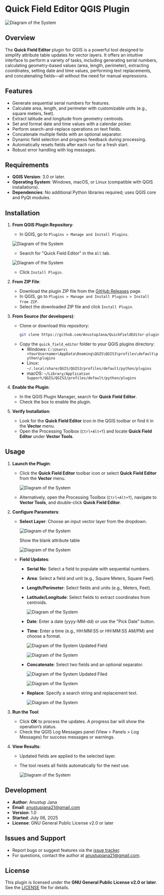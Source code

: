 # Quick Field Editor QGIS Plugin
![Diagram of the System](https://github.com/AnustupJana/QuickFieldEditor-plugin/blob/main/icon.png?raw=true)

## Overview

The **Quick Field Editor** plugin for QGIS is a powerful tool designed to simplify attribute table updates for vector layers. It offers an intuitive interface to perform a variety of tasks, including generating serial numbers, calculating geometry-based values (area, length, perimeter), extracting coordinates, setting date and time values, performing text replacements, and concatenating fields—all without the need for manual expressions.

## Features
- Generate sequential serial numbers for features.
- Calculate area, length, and perimeter with customizable units (e.g., square meters, feet).
- Extract latitude and longitude from geometry centroids.
- Set and format date and time values with a calendar picker.
- Perform search-and-replace operations on text fields.
- Concatenate multiple fields with an optional separator.
- Dynamic field selection and progress feedback during processing.
- Automatically resets fields after each run for a fresh start.
- Robust error handling with log messages.

## Requirements
- **QGIS Version**: 3.0 or later.
- **Operating System**: Windows, macOS, or Linux (compatible with QGIS installations).
- **Dependencies**: No additional Python libraries required; uses QGIS core and PyQt modules.

## Installation

1. **From QGIS Plugin Repository**:
   - In QGIS, go to `Plugins > Manage and Install Plugins`.

   ![Diagram of the System](https://github.com/AnustupJana/QuickFieldEditor-plugin/blob/main/doc/1st.png?raw=true)
   - Search for "Quick Field Editor" in the `All` tab.

   ![Diagram of the System](https://github.com/AnustupJana/QuickFieldEditor-plugin/blob/main/doc/2nd.png?raw=true)
   - Click `Install Plugin`.

1. **From ZIP File**:
   - Download the plugin ZIP file from the [GitHub Releases](https://github.com/AnustupJana/QuickFieldEditor-plugin.git) page.
   - In QGIS, go to `Plugins > Manage and Install Plugins > Install from ZIP`.
   - Select the downloaded ZIP file and click `Install Plugin`.

2. **From Source (for developers)**:
   - Clone or download this repository:
     ```bash
     git clone https://github.com/AnustupJana/QuickFieldEditor-plugin.git
     ```
   - Copy the `quick_field_editor` folder to your QGIS plugins directory:
     - Windows: `C:\Users\<YourUsername>\AppData\Roaming\QGIS\QGIS3\profiles\default\python\plugins`
     - Linux: `~/.local/share/QGIS/QGIS3/profiles/default/python/plugins`
     - macOS: `~/Library/Application Support/QGIS/QGIS3/profiles/default/python/plugins`

3. **Enable the Plugin**:
   - In the QGIS Plugin Manager, search for **Quick Field Editor**.
   - Check the box to enable the plugin.

4. **Verify Installation**:
   - Look for the **Quick Field Editor** icon in the QGIS toolbar or find it in the **Vector** menu.
   - Open the Processing Toolbox (`Ctrl+Alt+T`) and locate **Quick Field Editor** under **Vector Tools**.

## Usage

1. **Launch the Plugin**:
   - Click the **Quick Field Editor** toolbar icon or select **Quick Field Editor** from the **Vector** menu.
  
     ![Diagram of the System](https://github.com/AnustupJana/QuickFieldEditor-plugin/blob/main/doc/3rd.png?raw=true)
   - Alternatively, open the Processing Toolbox (`Ctrl+Alt+T`), navigate to **Vector Tools**, and double-click **Quick Field Editor**.
     

2. **Configure Parameters**:
   - **Select Layer**: Choose an input vector layer from the dropdown.
  
     ![Diagram of the System](https://github.com/AnustupJana/QuickFieldEditor-plugin/blob/main/doc/4th.png?raw=true)

     Show the blank attribute table

     ![Diagram of the System](https://github.com/AnustupJana/QuickFieldEditor-plugin/blob/main/doc/5th.png?raw=true)
   - **Field Updates**:
     - **Serial No**: Select a field to populate with sequential numbers.
     - **Area**: Select a field and unit (e.g., Square Meters, Square Feet).
     - **Length/Perimeter**: Select fields and units (e.g., Meters, Feet).
     - **Latitude/Longitude**: Select fields to extract coordinates from centroids.
  
       ![Diagram of the System](https://github.com/AnustupJana/QuickFieldEditor-plugin/blob/main/doc/6th.png?raw=true)
     - **Date**: Enter a date (yyyy-MM-dd) or use the "Pick Date" button.
     - **Time**: Enter a time (e.g., HH:MM:SS or HH:MM:SS AM/PM) and choose a format.
    
       ![Diagram of the System](https://github.com/AnustupJana/QuickFieldEditor-plugin/blob/main/doc/7th.png?raw=true)
       Updated Field
  
       ![Diagram of the System](https://github.com/AnustupJana/QuickFieldEditor-plugin/blob/main/doc/8th.png?raw=true)

     - **Concatenate**: Select two fields and an optional separator.
    
       ![Diagram of the System](https://github.com/AnustupJana/QuickFieldEditor-plugin/blob/main/doc/9th.png?raw=true)
       Updated Filed

       ![Diagram of the System](https://github.com/AnustupJana/QuickFieldEditor-plugin/blob/main/doc/10th.png?raw=true)
     - **Replace**: Specify a search string and replacement text.
    
       ![Diagram of the System](https://github.com/AnustupJana/QuickFieldEditor-plugin/blob/main/doc/11th.png?raw=true)

3. **Run the Tool**:
   - Click **OK** to process the updates. A progress bar will show the operation’s status.
   - Check the QGIS Log Messages panel (View > Panels > Log Messages) for success messages or warnings.

4. **View Results**:
   - Updated fields are applied to the selected layer.
   - The tool resets all fields automatically for the next use.
     
     ![Diagram of the System](https://github.com/AnustupJana/QuickFieldEditor-plugin/blob/main/doc/12th.png?raw=true)

## Development
- **Author**: Anustup Jana
- **Email**: anustupjana21@gmail.com
- **Version**: 1.0
- **Started**: July 06, 2025
- **License**: GNU General Public License v2.0 or later

## Issues and Support
- Report bugs or suggest features via the [issue tracker](https://github.com/AnustupJana/QuickFieldEditor-plugin/issues).
- For questions, contact the author at anustupjana21@gmail.com.

## License
This plugin is licensed under the **GNU General Public License v2.0 or later**. See the [LICENSE](https://github.com/AnustupJana/QuickFieldEditor-plugin/blob/main/LICENSE) file for details.
